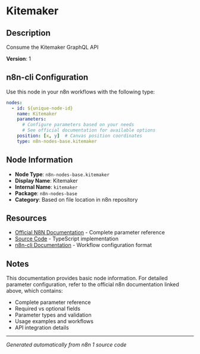 # Kitemaker

## Description

Consume the Kitemaker GraphQL API

**Version**: 1

## n8n-cli Configuration

Use this node in your n8n workflows with the following type:

```yaml
nodes:
  - id: ${unique-node-id}
    name: Kitemaker
    parameters:
      # Configure parameters based on your needs
      # See official documentation for available options
    position: [x, y]  # Canvas position coordinates
    type: n8n-nodes-base.kitemaker
```

## Node Information

- **Node Type**: `n8n-nodes-base.kitemaker`
- **Display Name**: Kitemaker
- **Internal Name**: `kitemaker`
- **Package**: `n8n-nodes-base`
- **Category**: Based on file location in n8n repository

## Resources

- [Official N8N Documentation](https://docs.n8n.io/integrations/builtin/app-nodes/n8n-nodes-base.kitemaker/) - Complete parameter reference
- [Source Code](https://github.com/n8n-io/n8n/blob/master/packages/nodes-base/nodes/Kitemaker/Kitemaker.node.ts) - TypeScript implementation
- [n8n-cli Documentation](https://github.com/edenreich/n8n-cli) - Workflow configuration format

## Notes

This documentation provides basic node information. For detailed parameter configuration, 
refer to the official n8n documentation linked above, which contains:

- Complete parameter reference
- Required vs optional fields
- Parameter types and validation
- Usage examples and workflows
- API integration details

---
*Generated automatically from n8n 1 source code*
